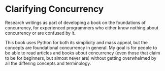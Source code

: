 # Clarifying Concurrency

Research writings as part of developing a book on the foundations of concurrency, for experienced programmers
who either know nothing about concurrency or are confused by it.

This book uses Python for both its simplicity and mass appeal, but the concepts are foundational concurrency in general.
My goal is for people to be able to read articles and books about concurrency (even those that claim to be for beginners,
but almost never are) without getting overwhelmed by all the differing concepts and terminology.
